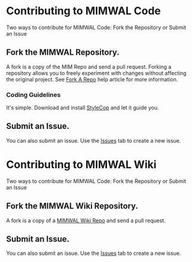 # Contributing to MIMWAL Code

Two ways to contribute for MIMWAL Code: Fork the Repository or Submit an Issue

## Fork the MIMWAL Repository.

A fork is a copy of the MIM Repo and send a pull request. Forking a repository allows you to freely experiment with changes without affecting the original project. See [Fork A Repo](https://help.github.com/articles/fork-a-repo/) help article for more information.

### Coding Guidelines

It's simple. Download and install [StyleCop](http://stylecop.codeplex.com/) and let it guide you.

## Submit an Issue.

You can also submit an issue. Use the [Issues](https://github.com/Microsoft/MIMWAL/issues) tab to create a new issue.


# Contributing to MIMWAL Wiki

Two ways to contribute for MIMWAL Code: Fork the Repository or Submit an Issue

## Fork the MIMWAL Wiki Repository.

A fork is a copy of a [MIMWAL Wiki Repo](https://github.com/Microsoft/MIMWAL/wiki) and send a pull request.

## Submit an Issue.

You can also submit an issue. Use the [Issues](https://github.com/Microsoft/MIMWAL/issues) tab to create a new issue.

